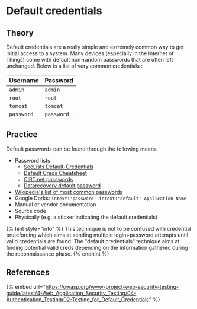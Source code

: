 # Default credentials

## Theory

Default credentials are a really simple and extremely common way to get initial access to a system. Many devices (especially in the Internet of Things) come with default non-random passwords that are often left unchanged. Below is a list of very common credentials :

| Username   | Password   |
| ---------- | ---------- |
| `admin`    | `admin`    |
| `root`     | `root`     |
| `tomcat`   | `tomcat`   |
| `password` | `password` |

## Practice

Default passwords can be found through the following means

* Password lists
  * [SecLists Default-Credentials](https://github.com/danielmiessler/SecLists/tree/master/Passwords/Default-Credentials)
  * [Default Creds Cheatsheet](https://github.com/ihebski/DefaultCreds-cheat-sheet/blob/main/DefaultCreds-Cheat-Sheet.csv)
  * [CIRT.net passwords](https://cirt.net/passwords)
  * [Datarecovery default password](https://datarecovery.com/rd/default-passwords/)
* [Wikipedia's list of most common passwords](https://en.wikipedia.org/wiki/List\_of\_the\_most\_common\_passwords)
* Google Dorks: `intext:'password' intext:'default' Application Name`
* Manual or vendor documentation
* Source code
* Physically (e.g. a sticker indicating the default credentials)

{% hint style="info" %}
This technique is not to be confused with credential bruteforcing which aims at sending multiple login+password attempts until valid credentials are found. The "default credentials" technique aims at finding potential valid creds depending on the information gathered during the reconnaissance phase.
{% endhint %}

## References

{% embed url="https://owasp.org/www-project-web-security-testing-guide/latest/4-Web_Application_Security_Testing/04-Authentication_Testing/02-Testing_for_Default_Credentials" %}
